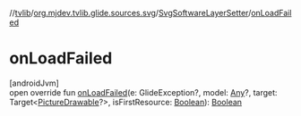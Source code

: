 //[tvlib](../../../index.md)/[org.mjdev.tvlib.glide.sources.svg](../index.md)/[SvgSoftwareLayerSetter](index.md)/[onLoadFailed](on-load-failed.md)

# onLoadFailed

[androidJvm]\
open override fun [onLoadFailed](on-load-failed.md)(e: GlideException?, model: [Any](https://kotlinlang.org/api/latest/jvm/stdlib/kotlin/-any/index.html)?, target: Target&lt;[PictureDrawable](https://developer.android.com/reference/kotlin/android/graphics/drawable/PictureDrawable.html)?&gt;, isFirstResource: [Boolean](https://kotlinlang.org/api/latest/jvm/stdlib/kotlin/-boolean/index.html)): [Boolean](https://kotlinlang.org/api/latest/jvm/stdlib/kotlin/-boolean/index.html)
